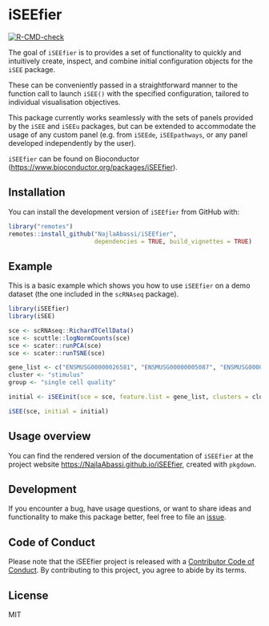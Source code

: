 # iSEEfier

<!-- badges: start -->
  [![R-CMD-check](https://github.com/NajlaAbassi/iSEEfier/actions/workflows/R-CMD-check.yaml/badge.svg)](https://github.com/NajlaAbassi/iSEEfier/actions/workflows/R-CMD-check.yaml)
<!-- badges: end -->

The goal of `iSEEfier` is to provides a set of functionality to quickly and intuitively create, 
inspect, and combine initial configuration objects for the `iSEE` package. 

These can be conveniently passed in a straightforward manner to the function call 
to launch `iSEE()` with the specified configuration,  tailored to individual visualisation
objectives. 

This package currently works seamlessly with the sets of panels provided by the 
`iSEE` and `iSEEu` packages, but can be extended to accommodate the usage of any 
custom panel (e.g. from `iSEEde`, `iSEEpathways`, or any panel developed independently
by the user).

`iSEEfier` can be found on Bioconductor
(<https://www.bioconductor.org/packages/iSEEfier>).

## Installation

You can install the development version of `iSEEfier` from GitHub with:

``` r
library("remotes")
remotes::install_github("NajlaAbassi/iSEEfier", 
                        dependencies = TRUE, build_vignettes = TRUE)
```

## Example

This is a basic example which shows you how to use `iSEEfier` on a demo
dataset (the one included in the `scRNAseq` package).

``` r
library(iSEEfier)
library(iSEE)

sce <- scRNAseq::RichardTCellData()
sce <- scuttle::logNormCounts(sce)
sce <- scater::runPCA(sce)
sce <- scater::runTSNE(sce)

gene_list <- c("ENSMUSG00000026581", "ENSMUSG00000005087", "ENSMUSG00000015437")
cluster <- "stimulus"
group <- "single cell quality"

initial <- iSEEinit(sce = sce, feature.list = gene_list, clusters = cluster, groups = group)

iSEE(sce, initial = initial)
```

## Usage overview

You can find the rendered version of the documentation of `iSEEfier` at
the project website <https://NajlaAbassi.github.io/iSEEfier>,
created with `pkgdown`.

## Development

If you encounter a bug, have usage questions, or want to share ideas and
functionality to make this package better, feel free to file an
[issue](https://github.com/NajlaAbassi/iSEEfier/issues).

## Code of Conduct

Please note that the iSEEfier project is released with a [Contributor Code of Conduct](https://contributor-covenant.org/version/2/1/CODE_OF_CONDUCT.html). 
By contributing to this project, you agree to abide by its terms.

## License

MIT

